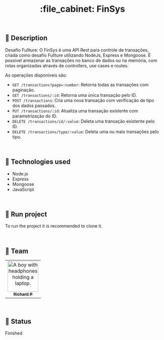 <h1 align="center">:file_cabinet: FinSys</h1>

<br>

## :memo: Description
Desafio Fullture: O FinSys é uma API Rest para controle de transações, criada como desafio Fullture utilizando NodeJs, Express e Mongoose. É possível armazenar as transações no banco de dados ou na memória, com rotas organizadas através de controllers, use cases e routes. 

As operações disponíveis são:
- `GET /transactions?page=:number`: Retorna todas as transações com paginação.
- `GET /transactions/:id`: Retorna uma única transação pelo ID.
- `POST /transactions`: Cria uma nova transação com verificação de tipo dos dados passados.
- `PUT /transactions/:id`: Atualiza uma transação existente com parametrização do ID.
- `DELETE /transactions/id/:value`: Deleta uma transação existente pelo ID.
- `DELETE /transactions/type/:value`: Deleta uma ou mais transações pelo tipo.

<br>

## :wrench: Technologies used
* Node.js
* Express
* Mongoose
* JavaScript

<br>

## :rocket: Run project
To run the project it is recommended to clone it.

<br>

## :handshake: Team
<table>
  <tr>
    <td align="center">
      <a href="https://github.com/Richard-Passos">
        <img src="https://img.freepik.com/vetores-premium/desenho-de-desenho-animado-de-um-programador_29937-8176.jpg" width="100px;" alt="A boy with headphones holding a laptop."/><br>
        <sub>
          <b>Richard P</b>
        </sub>
      </a>
    </td>
  </tr>
</table>

<br>

## :dart: Status
Finished
